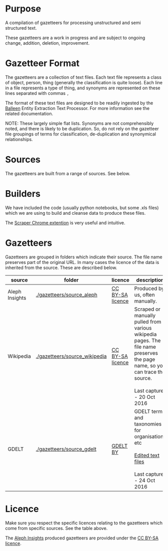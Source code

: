 # Purpose
A compilation of gazetteers for processing unstructured and semi structured text.

These gazetteers are a work in progress and are subject to ongoing change, addition, deletion, improvement.

# Gazetteer Format
The gazetteers are a collection of text files. Each text file represents a class of object, person, thing (generally the classification is quite loose).
Each line in a file represents a type of thing, and synonyms are represented on these lines separated with commas `,`

The format of these text files are designed to be readily ingested by the [Balleen](https://github.com/dstl/baleen) Entity Extraction Text Processor. For more information see the related documentation.

NOTE: These largely simple flat lists. Synonyms are not comprehensibly noted, and there is likely to be duplication. So, do not rely on the gazetteer file groupings of terms for classification, de-duplication and synonymical relationships.

# Sources
The gazetteers are built from a range of sources. See below.

# Builders
We have included the code (usually python notebooks, but some .xls files) which we are using to build and cleanse data to produce these files.

The [Scraper Chrome extention](https://chrome.google.com/webstore/detail/scraper/mbigbapnjcgaffohmbkdlecaccepngjd) is very useful and intuitive.

# Gazetteers
Gazetteers are grouped in folders which indicate their source. The file name preserves part of the original URL. In many cases the licence of the data is inherited from the source. These are described below.

| source | folder | licence | description |
|---|---|---|---|
| Aleph Insights | [./gazetteers/source_aleph](./gazeteers/source_aleph) | [CC BY-SA licence](./licences/by-sa.markdown) | Produced by us, often manually. |
| Wikipedia | [./gazetteers/source_wikipedia](./gazetteers/source_wikipedia) | [CC BY-SA licence](https://en.wikipedia.org/wiki/Wikipedia:Text_of_Creative_Commons_Attribution-ShareAlike_3.0_Unported_License) | Scraped or manually pulled from various wikipedia pages. The file name preserves the page name, so you can trace the source. <br><br>Last capture - 20 Oct 2016 |
| GDELT | [./gazetteers/source_gdelt](./gazetteers/source_gdelt) | [GDELT BY](http://gdeltproject.org/about.html#termsofuse) | GDELT terms and taxonomies for organisations etc <br><br> [Edited text files](http://gdeltproject.org/data.html#documentation)<br><br> Last capture - 24 Oct 2016 |

# Licence
Make sure you respect the specific licences relating to the gazetteers which come from specific sources. See the table above.

The [Aleph Insights](www.alephinsights.com) produced gazetteers are provided under the [CC BY-SA licence](./licences/by-sa.markdown).
